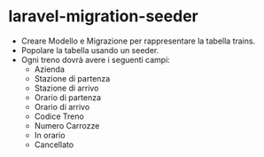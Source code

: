 # laravel-migration-seeder

- Creare Modello e Migrazione per rappresentare la tabella trains.
- Popolare la tabella usando un seeder.
- Ogni treno dovrà avere i seguenti campi:
    - Azienda
    - Stazione di partenza
    - Stazione di arrivo
    - Orario di partenza
    - Orario di arrivo
    - Codice Treno
    - Numero Carrozze
    - In orario
    - Cancellato
